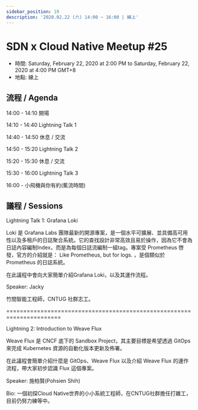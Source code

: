 ```yaml
---
sidebar_position: 19
description: '2020.02.22 (六) 14:00 ~ 16:00 | 線上'
---
```


# SDN x Cloud Native Meetup #25
- 時間: Saturday, February 22, 2020 at 2:00 PM to Saturday, February 22, 2020 at 4:00 PM GMT+8
- 地點: 線上

## 流程 / Agenda

14:00 - 14:10 開場

14:10 - 14:40 Lightning Talk 1

14:40 - 14:50 休息 / 交流

14:50 - 15:20 Lightning Talk 2

15:20 - 15:30 休息 / 交流

15:30 - 16:00 Lightning Talk 3

16:00 - 小飛機與你有約(蕉流時間)

## 議程 / Sessions

Lightning Talk 1: Grafana Loki

Loki 是 Grafana Labs 團隊最新的開源專案，是一個水平可擴展、並具備高可用性以及多租戶的日誌聚合系統。它的查找設計非常高效且易於操作，因為它不會為日誌內容編制Index，而是為每個日誌流編制一組tag。專案受 Prometheus 啓發，官方的介紹就是： Like Prometheus, but for logs. ，是個類似於 Prometheus 的日誌系統。

在此議程中會向大家簡單介紹Grafana Loki，以及其運作流程。

Speaker: Jacky

竹間智能工程師，CNTUG 社群志工。

======================================================================

Lightning 2: Introduction to Weave Flux

Weave Flux 是 CNCF 底下的 Sandbox Project，其主要目標是希望透過 GitOps 來完成 Kubernetes 資源的自動化版本更新及佈署。

在此議程會簡單介紹什麼是 GitOps、Weave Flux 以及介紹 Weave Flux 的運作流程，帶大家初步認識 Flux 這個專案。

Speaker: 施柏賢(Pohsien Shih)

Bio: 一個初探Cloud Native世界的小小系統工程師，在CNTUG社群擔任打雜工，目前仍努力練等中。
